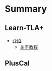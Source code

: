 # Summary

## Learn-TLA+

* [介绍](introduce/README.md)
    * [关于教程](introduce/guan-yu-jiao-cheng.md)

## PlusCal

